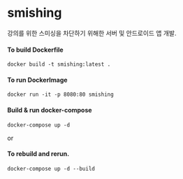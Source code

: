 # smishing 

강의를 위한 스미싱을 차단하기 위해한 서버 및 안드로이드 앱 개발.

#### To build Dockerfile
```
docker build -t smishing:latest .
```


#### To run DockerImage
```
docker run -it -p 8080:80 smishing
```


#### Build & run docker-compose
```
docker-compose up -d 
```
or

#### To rebuild and rerun.
```
docker-compose up -d --build   
```



